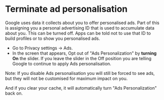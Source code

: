 # Terminate ad personalisation

Google uses data it collects about you to offer personalised ads. Part of this is assigning you a personal 
advertising ID that is used to accumulate data about you. This can be turned off. Apps can be told not to use that 
ID to build profiles or to show you personalised ads.

* Go to Privacy settings -> Ads.
* In the screen that appears, Opt out of "Ads Personalization" by **turning On** the slider. If you leave the slider in the Off position you are telling Google to continue to apply Ads personalisation.

Note: If you disable Ads personalisation you will still be forced to see ads, but they will not be customised for 
maximum impact on you. 

And if you clear your cache, it will automatically turn "Ads Personalization" back on.